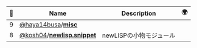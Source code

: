 |:star2: | Name | Description | 🌍|
|---|---|---|---|
|9|[@haya14busa](https://github.com/haya14busa)/[**misc**](https://github.com/haya14busa/misc)|||
|8|[@kosh04](https://github.com/kosh04)/[**newlisp.snippet**](https://github.com/kosh04/newlisp.snippet)|newLISPの小物モジュール||

